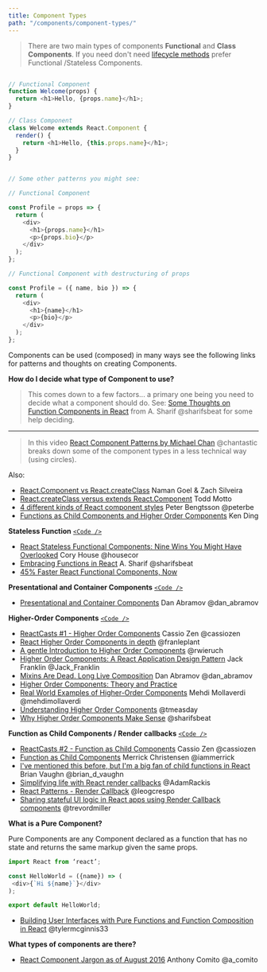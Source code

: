 ```yaml
---
title: Component Types
path: "/components/component-types/"
---
```


> There are two main types of components **Functional** and **Class Components**.  If you need don't need [lifecycle methods](lifecycle-methods.md) prefer Functional /Stateless Components.

```javascript

// Functional Component
function Welcome(props) {
  return <h1>Hello, {props.name}</h1>;
}

// Class Component
class Welcome extends React.Component {
  render() {
    return <h1>Hello, {this.props.name}</h1>;
  }
}


// Some other patterns you might see:

// Functional Component

const Profile = props => {
  return (
    <div>
      <h1>{props.name}</h1>
      <p>{props.bio}</p>
    </div>
  );
};

// Functional Component with destructuring of props

const Profile = ({ name, bio }) => {
  return (
    <div>
      <h1>{name}</h1>
      <p>{bio}</p>
    </div>
  );
};

```
Components can be used (composed) in many ways see the following links for patterns and thoughts on creating Components.

**How do I decide what type of Component to use?**

>This comes down to a few factors... a primary one being you need to decide what a component should do.
See: [Some Thoughts on Function Components in React](https://medium.com/javascript-inside/some-thoughts-on-function-components-in-react-cb2938686bc7#.2oazdyli1) from A. Sharif @sharifsbeat for some help deciding.

<hr>

> In this video [React Component Patterns by Michael Chan](https://www.youtube.com/watch?v=YaZg8wg39QQ) @chantastic breaks down some of the component types in a less technical way (using circles).

Also:

* [React.Component vs React.createClass](https://reactjsnews.com/composing-components) Naman Goel & Zach Silveira
* [React.createClass versus extends React.Component](https://toddmotto.com/react-create-class-versus-component) Todd Motto
* [4 different kinds of React component styles](https://www.peterbe.com/plog/4-different-kinds-of-react-component-styles) Peter Bengtsson @peterbe
* [Functions as Child Components and Higher Order Components](http://rea.tech/functions-as-child-components-and-higher-order-components) Ken Ding

**Stateless Function** [```<Code />```](http://reactpatterns.com/#stateless-function)

* [React Stateless Functional Components: Nine Wins You Might Have Overlooked](https://medium.com/@housecor/react-stateless-functional-components-nine-wins-you-might-have-overlooked-997b0d933dbc#.iydj782xq) Cory House @housecor
* [Embracing Functions in React](https://medium.com/javascript-inside/embracing-functions-in-react-d7d558d8bd30#.igvxagy0e) A. Sharif @sharifsbeat
* [45% Faster React Functional Components, Now](https://medium.com/missive-app/45-faster-react-functional-components-now-3509a668e69f)

**Presentational and Container Components**  [```<Code />```](http://reactpatterns.com/#container-component)

* [Presentational and Container Components](https://medium.com/@dan_abramov/smart-and-dumb-components-7ca2f9a7c7d0#.xo2al5187) Dan Abramov @dan_abramov

**Higher-Order Components** [```<Code />```](http://reactpatterns.com/#higher-order-component)

* [ReactCasts #1 - Higher Order Components](https://www.youtube.com/watch?v=LTunyI2Oyzw) Cassio Zen @cassiozen
* [React Higher Order Components in depth](https://medium.com/@franleplant/react-higher-order-components-in-depth-cf9032ee6c3e#.mpb29ree6) @franleplant
* [A gentle Introduction to Higher Order Components](https://www.robinwieruch.de/gentle-introduction-higher-order-components/) @rwieruch
* [Higher Order Components: A React Application Design Pattern](https://www.sitepoint.com/react-higher-order-components) Jack Franklin @Jack_Franklin
* [Mixins Are Dead. Long Live Composition](https://medium.com/@dan_abramov/mixins-are-dead-long-live-higher-order-components-94a0d2f9e750#.prpfdo79n) Dan Abramov @dan_abramov
* [Higher Order Components: Theory and Practice](http://engineering.blogfoster.com/higher-order-components-theory-and-practice)
* [Real World Examples of Higher-Order Components](http://rea.tech/reactjs-real-world-examples-of-higher-order-components/) Mehdi Mollaverdi @mehdimollaverdi
* [Understanding Higher Order Components](https://medium.freecodecamp.com/understanding-higher-order-components-6ce359d761b) @tmeasday
* [Why Higher Order Components Make Sense](https://medium.com/javascript-inside/why-higher-order-components-make-sense-fe4145b4e305) @sharifsbeat


**Function as Child Components / Render callbacks** [```<Code />```](http://reactpatterns.com/#function-as-children)

* [ReactCasts #2 - Function as Child Components](https://www.youtube.com/watch?v=WE3XAt9P8Ek) Cassio Zen @cassiozen
* [Function as Child Components](https://medium.com/merrickchristensen/function-as-child-components-5f3920a9ace9#.10fbiyqc5) Merrick Christensen @iammerrick
* [I've mentioned this before, but I'm a big fan of child functions in React](https://twitter.com/brian_d_vaughn/status/779362701596164097) Brian Vaughn @brian_d_vaughn
* [Simplifying life with React render callbacks](https://medium.com/@adamrackis/simplifying-life-with-react-render-callbacks-cb37d58e55) @AdamRackis
* [React Patterns - Render Callback](https://leoasis.github.io/posts/2017/03/27/react-patterns-render-callback) @leogcrespo
* [Sharing stateful UI logic in React apps using Render Callback components](https://trevordmiller.com/blog/react-render-callback-components) @trevordmiller



**What is a Pure Component?**

Pure Components are any Component declared as a function that has no state and returns the same markup given the same props.

```javascript
import React from ‘react’;

const HelloWorld = ({name}) => (
 <div>{`Hi ${name}`}</div>
);

export default HelloWorld;
```

* [Building User Interfaces with Pure Functions and Function Composition in React](https://tylermcginnis.com/building-user-interfaces-with-pure-functions-and-function-composition-in-react-js) @tylermcginnis33


**What types of components are there?**

* [React Component Jargon as of August 2016](https://blog.anthonycomito.com/react-component-jargon-as-of-august-2016-28451d8ceb1d#.a417p5u26) Anthony Comito @a_comito
